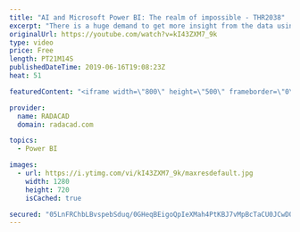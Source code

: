 ```yaml
---
title: "AI and Microsoft Power BI: The realm of impossible - THR2038"
excerpt: "There is a huge demand to get more insight from the data using AI and advanced analytics. In this session, learn how to use current visual and custom visual in Power BI to get more insight from your data. Also, learn how to use current embedded AI features in Power BI."
originalUrl: https://youtube.com/watch?v=kI43ZXM7_9k
type: video
price: Free
length: PT21M14S
publishedDateTime: 2019-06-16T19:08:23Z
heat: 51

featuredContent: "<iframe width=\"800\" height=\"500\" frameborder=\"0\" src=\"https://www.youtube.com/embed/kI43ZXM7_9k\" allow=\"accelerometer; autoplay; encrypted-media; gyroscope; picture-in-picture\" allowfullscreen></iframe>"

provider:
  name: RADACAD
  domain: radacad.com

topics:
  - Power BI

images:
  - url: https://i.ytimg.com/vi/kI43ZXM7_9k/maxresdefault.jpg
    width: 1280
    height: 720
    isCached: true

secured: "05LnFRChbLBvspebSduq/0GHeqBEigoQpIeXMah4PtKBJ7vMpBcTaCU0JCwD07Nh668t5JGI06w5GPKaKX0s1cB9cTZzI06tFglZjyW9U7G2Gu3bq1LIquBTCNFziYI0rWjXfWERRp+X8olQdukE7pH02QgVZTqwTDHExuQB7a3+At4R5ZeyV4+cDlBUDX5lCvm8OZYCFfSPDRym/m3KI255/3kZv0EpRS8fpZ/84ZcnN098v1852fIywuW6UsdF87RjR1dGIs+vTwxiZ4ssnzWrEq9MeQueVPdcwTFxfueOS2HBOngwFynNk0piqQINzTjg+glYc/mJmQ8QeNnBQ6QrhRv0lDumY76oYTYyuFjVz9g8Q5+utnItEOmlXO4q+nfsCyo3uAzI9zUHaNCWM+RsJJemdC3j4taYtdZ9bbQ=;mxlzxeKwsRKz79ep2iYpbQ=="
---
```


